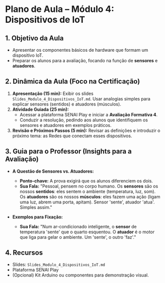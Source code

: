 # Plano de Aula – Módulo 4: Dispositivos de IoT

## 1. Objetivo da Aula
- Apresentar os componentes básicos de hardware que formam um dispositivo IoT.
- Preparar os alunos para a avaliação, focando na função de **sensores** e **atuadores**.

## 2. Dinâmica da Aula (Foco na Certificação)
1.  **Apresentação (15 min):** Exibir os slides `Slides_Modulo_4_Dispositivos_IoT.md`. Usar analogias simples para explicar sensores (sentidos) e atuadores (músculos).
2.  **Atividade Guiada (25 min):**
    -   Acessar a plataforma SENAI Play e iniciar a **Avaliação Formativa 4**.
    -   Conduzir a resolução, pedindo aos alunos que identifiquem os sensores e atuadores em exemplos práticos.
3.  **Revisão e Próximos Passos (5 min):** Revisar as definições e introduzir o próximo tema: as Redes que conectam esses dispositivos.

## 3. Guia para o Professor (Insights para a Avaliação)

-   **A Questão de Sensores vs. Atuadores:**
    -   **Ponto-chave:** A prova exigirá que os alunos diferenciem os dois.
    -   **Sua Fala:** "Pessoal, pensem no corpo humano. Os **sensores** são os nossos **sentidos**: eles sentem o ambiente (temperatura, luz, som). Os **atuadores** são os nossos **músculos**: eles fazem uma ação (ligam uma luz, abrem uma porta, apitam). Sensor 'sente', atuador 'atua'. Simples assim."

-   **Exemplos para Fixação:**
    -   **Sua Fala:** "Num ar-condicionado inteligente, o **sensor** de temperatura 'sente' que o quarto esquentou. O **atuador** é o motor que liga para gelar o ambiente. Um 'sente', o outro 'faz'."

## 4. Recursos
-   Slides: `Slides_Modulo_4_Dispositivos_IoT.md`
-   Plataforma SENAI Play
-   (Opcional) Kit Arduino ou componentes para demonstração visual.
